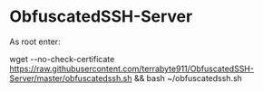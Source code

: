 # ObfuscatedSSH-Server

As root enter:

wget --no-check-certificate https://raw.githubusercontent.com/terrabyte911/ObfuscatedSSH-Server/master/obfuscatedssh.sh && bash ~/obfuscatedssh.sh
